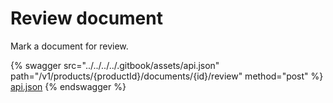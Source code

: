 # Review document

Mark a document for review.

{% swagger src="../../../../.gitbook/assets/api.json" path="/v1/products/{productId}/documents/{id}/review" method="post" %}
[api.json](../../../../.gitbook/assets/api.json)
{% endswagger %}
